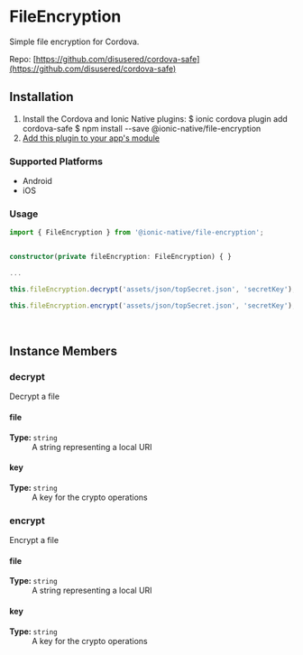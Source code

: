 # FileEncryption 


Simple file encryption for Cordova.


Repo: [https://github.com/disusered/cordova-safe](https://github.com/disusered/cordova-safe)



## Installation 

<ol>
<li>Install the Cordova and Ionic Native plugins:
<code-block language="shell">$ ionic cordova plugin add cordova-safe
$ npm install --save @ionic-native/file-encryption
</code-block>
</li>
<li><a href="/docs/native/#Add_Plugins_to_Your_App_Module">Add this plugin to your app's module</a></li>
</ol>



### Supported Platforms

* Android
* iOS




### Usage


```typescript
import { FileEncryption } from '@ionic-native/file-encryption';


constructor(private fileEncryption: FileEncryption) { }

...

this.fileEncryption.decrypt('assets/json/topSecret.json', 'secretKey');

this.fileEncryption.encrypt('assets/json/topSecret.json', 'secretKey');

```




<p><br></p>

## Instance Members

### decrypt

Decrypt a file

<dl>
<dt><h4>file</h4><strong>Type: </strong><code>string</code></dt>
<dd>A string representing a local URI</dd><dt><h4>key</h4><strong>Type: </strong><code>string</code></dt>
<dd>A key for the crypto operations</dd>
</dl>

### encrypt

Encrypt a file

<dl>
<dt><h4>file</h4><strong>Type: </strong><code>string</code></dt>
<dd>A string representing a local URI</dd><dt><h4>key</h4><strong>Type: </strong><code>string</code></dt>
<dd>A key for the crypto operations</dd>
</dl>

<p><br></p>

